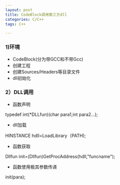 ```yaml
---
layout: post
title: CodeBlock调用第三方dll
categories: C/C++
tags: C++

--- 
```


### 1)环境 ###

- CodeBlock(分为带GCC和不带Gcc)
- 创建工程
- 创建Sources/Headers等目录文件
- dll初始化

### 2）DLL调用 ###

- 函数声明
	
typedef int(*DLLfun)(char para1,int para2...); 

- dll加载

HINSTANCE hdll=LoadLibrary（PATH);
- 函数获取

Dllfun init=(Dllfun)GetProcAddress(hdll,"funcname");

- 函数使用极其参数传递

init(para);



    